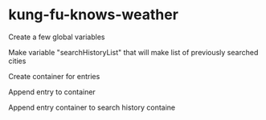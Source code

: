 # kung-fu-knows-weather

Create a few global variables

Make variable "searchHistoryList" that will make list of previously searched cities

Create container for entries 

Append entry to container

Append entry container to search history containe

